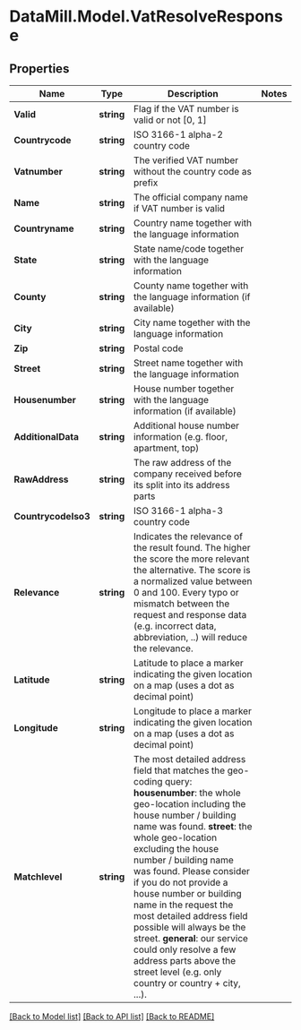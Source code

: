 # DataMill.Model.VatResolveResponse
## Properties

Name | Type | Description | Notes
------------ | ------------- | ------------- | -------------
**Valid** | **string** | Flag if the VAT number is valid or not [0, 1] | 
**Countrycode** | **string** | ISO 3166-1 alpha-2 country code | 
**Vatnumber** | **string** | The verified VAT number without the country code as prefix | 
**Name** | **string** | The official company name if VAT number is valid | 
**Countryname** | **string** | Country name together with the language information | 
**State** | **string** | State name/code together with the language information | 
**County** | **string** | County name together with the language information (if available) | 
**City** | **string** | City name together with the language information | 
**Zip** | **string** | Postal code | 
**Street** | **string** | Street name together with the language information | 
**Housenumber** | **string** | House number together with the language information (if available) | 
**AdditionalData** | **string** | Additional house number information (e.g. floor, apartment, top) | 
**RawAddress** | **string** | The raw address of the company received before its split into its address parts | 
**CountrycodeIso3** | **string** | ISO 3166-1 alpha-3 country code | 
**Relevance** | **string** | Indicates the relevance of the result found. The higher the score the more relevant the alternative. The score is a normalized value between 0 and 100. Every typo or mismatch between the request and response data (e.g. incorrect data, abbreviation, ..) will reduce the relevance.  | 
**Latitude** | **string** | Latitude to place a marker indicating the given location on a map (uses a dot as decimal point) | 
**Longitude** | **string** | Longitude to place a marker indicating the given location on a map (uses a dot as decimal point) | 
**Matchlevel** | **string** | The most detailed address field that matches the geo-coding query: **housenumber**: the whole geo-location including the house number / building name was found. **street**: the whole geo-location excluding the house number / building name was found. Please consider if you do not provide a house number or building name in the request the most detailed address field possible will always be the street. **general**: our service could only resolve a few address parts above the street level (e.g. only country or country + city, ...).  | 

[[Back to Model list]](../README.md#documentation-for-models) [[Back to API list]](../README.md#documentation-for-api-endpoints) [[Back to README]](../README.md)

